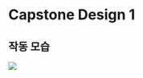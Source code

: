 # Capstone Design 1
## 작동 모습

<img src="https://user-images.githubusercontent.com/59993347/142341844-be5e01e9-590c-4f37-95c0-fe604d2f551a.gif">